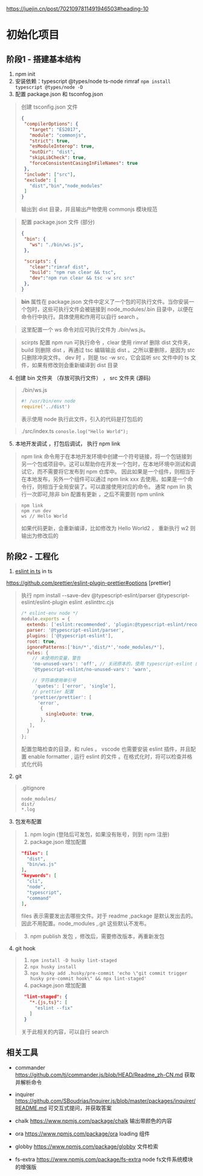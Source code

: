 <https://juejin.cn/post/7021097811491946503#heading-10>

# 初始化项目

## 阶段1 - 搭建基本结构

1. npm init
2. 安装依赖：typescript @types/node ts-node rimraf `npm install typescript @types/node -D`
3. 配置 package.json 和 tsconfog.json

> 创建 tsconfig.json 文件
>
> ```json
>{
>  "compilerOptions": {
>    "target": "ES2017",
>    "module": "commonjs",
>    "strict": true,
>    "esModuleInterop": true,
>    "outDir": "dist",
>    "skipLibCheck": true,
>    "forceConsistentCasingInFileNames": true
>  },
>  "include": ["src"],
>  "exclude": [
>    "dist","bin","node_modules"
>  ]
>}
> ```
>
> 输出到 dist 目录，并且输出产物使用 commonjs 模块规范

> 配置 package.json 文件 (部分)
>
>```json
>{
>  "bin": {
>    "ws": "./bin/ws.js",
>  },
>
>  "scripts": {
>    "clear":"rimraf dist",
>    "build": "npm run clear && tsc",
>    "dev":"npm run clear && tsc -w src src"
>  },
>}
>```

> **bin**  属性在 package.json 文件中定义了一个包的可执行文件。当你安装一个包时，这些可执行文件会被链接到 node_modules/.bin 目录中，以便在命令行中执行。具体使用和作用可以自行 search 。

> 这里配置一个 ws 命令对应可执行文件为 ./bin/ws.js。

> scirpts 配置 npm run 可执行命令 ，clear 使用 rimraf 删除 dist 文件夹， build 则删除 dist ，再通过 tsc 编辑输出 dist 。之所以要删除，是因为 stc 只删除冲突文件。
> dev 时 ，则是 tsc -w src，它会监听 src 文件中的 ts 文件，如果有修改则会重新编译到 dist 目录

4. 创建 bin 文件夹 （存放可执行文件） ， src 文件夹 (源码)

> ./bin/ws.js
>
> ```js
> #! /usr/bin/env node
> require('../dist')
> ```
>
> 表示使用 node 执行此文件，引入的代码是打包后的

> ./src/index.ts
> `conosle.log("Hello World");`

5. 本地开发调试 ，打包后调试， 执行 npm link

> npm link 命令用于在本地开发环境中创建一个符号链接，将一个包链接到另一个包或项目中。这可以帮助你在开发一个包时，在本地环境中测试和调试它，而不需要将它发布到 npm 仓库中。
> 因此如果是一个组件，则相当于在本地发布，另外一个组件可以通过 npm link xxx 去使用。如果是一个命令行，则相当于全局安装了。可以直接使用对应的命令。
> 通常 npm lin 执行一次即可,除非 bin 配置有更新 ，之后不需要则 npm unlink

> ```shell
> npm link
> npm run dev
> ws // Hello World
> ```
>
> 如果代码更新，会重新编译，比如修改为 Hello World2 ， 重新执行 w2 则输出为修改后的

## 阶段2 - 工程化

1. [eslint in ts](https://typescript-eslint.io/getting-started) in ts

<https://github.com/prettier/eslint-plugin-prettier#options> [prettier]

> 执行 npm install --save-dev @typescript-eslint/parser @typescript-eslint/eslint-plugin eslint
> .eslinttrc.cjs
>
>```js
> /* eslint-env node */
> module.exports = {
>   extends: ['eslint:recommended', 'plugin:@typescript-eslint/recommended'],
>   parser: '@typescript-eslint/parser',
>   plugins: ['@typescript-eslint'],
>   root: true,
>   ignorePatterns:['bin/*','dist/*','node_modules/*'],
>   rules: {
>     // 未使用的变量，警告
>     'no-unused-vars': 'off', // 关闭原本的，使用 typescript-eslint 的
>     '@typescript-eslint/no-unused-vars': 'warn',
> 
>     // 字符串使用单引号
>      'quotes': ['error', 'single'],
>     // prettier 配置
>     'prettier/prettier': [
>       'error',
>        {
>          singleQuote: true,
>        },
>    ],
>   }
> };
> ```
>
>配置忽略检查的目录，和 rules 。
> vscode 也需要安装 eslint 插件，并且配置 enable formatter , 运行 eslint 的文件 。在格式化时，将可以检查并格式化代码

2. git

> .gitignore
>
> ```
> node_modules/
> dist/
> *.log
> ```

3. 包发布配置
>
> 1. npm login (登陆后可发包，如果没有账号，则到 npm 注册)
> 2. package.json 增加配置
>
> ```json
> "files": [
>   "dist",
>   "bin/ws.js"
> ],
> "keywords": [
>   "cli",
>   "node",
>   "typescript",
>   "command"
> ],
> ```
>
> files 表示需要发出去哪些文件。对于 readme ,package 是默认发出去的。因此不用配置。node_modules ,.git 这些默认不发布。

> 3. npm publish 发包 ，修改后，需要修改版本，再重新发包

4. git hook
>
> 1. `npm install -D husky lint-staged`
> 2. `npx husky install`
> 3. `npx husky add .husky/pre-commit 'echo \"git commit trigger husky pre-commit hook\" && npx lint-staged'`
> 4. package.json 增加配置
>
> ```json
>  "lint-staged": {
>    "*.{js,ts}": [
>      "eslint --fix"
>    ]
>  }
>```
>
> 关于此相关的内容，可以自行 search

## 相关工具

- commander
<https://github.com/tj/commander.js/blob/HEAD/Readme_zh-CN.md>
获取并解析命令

- inquirer
<https://github.com/SBoudrias/Inquirer.js/blob/master/packages/inquirer/README.md>
可交互式提问，并获取答案

- chalk
<https://www.npmjs.com/package/chalk>
输出带颜色的内容

- ora
<https://www.npmjs.com/package/ora>
loading 组件

- globby
<https://www.npmjs.com/package/globby>
文件检索

- fs-extra
<https://www.npmjs.com/package/fs-extra>
node fs文件系统模块的增强版
